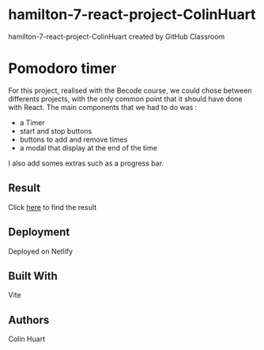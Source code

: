 # hamilton-7-react-project-ColinHuart
hamilton-7-react-project-ColinHuart created by GitHub Classroom

# Pomodoro timer

For this project, realised with the Becode course, we could chose between differents projects, with the only common point that it should have done with React.
The main components that we had to do was : 
- a Timer
- start and stop buttons
- buttons to add and remove times
- a modal that display at the end of the time

I also add somes extras such as a progress bar.
                 
                                                                                                           
                                                                                                           


## Result

Click [here](https://genuine-scone-96e981.netlify.app) to find the result





## Deployment

Deployed on Netlify

## Built With

Vite


## Authors
Colin Huart
